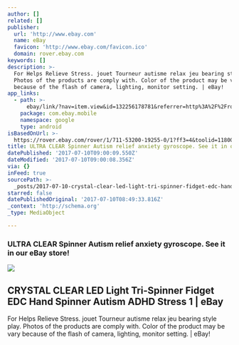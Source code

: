 ```yaml
---
author: []
related: []
publisher:
  url: 'http://www.ebay.com'
  name: eBay
  favicon: 'http://www.ebay.com/favicon.ico'
  domain: rover.ebay.com
keywords: []
description: >-
  For Helps Relieve Stress. jouet Tourneur autisme relax jeu bearing style play.
  Photos of the products are comply with. Color of the product may be vary
  because of the flash of camera, lighting, monitor setting. | eBay!
app_links:
  - path: >-
      ebay/link/?nav=item.view&id=132256178781&referrer=http%3A%2F%2Frover.ebay.com%2Froverns%2F1%2F711-13271-9788-0%3Fmpcl%3Dhttp%253A%252F%252Fwww.ebay.com%252Fitm%252FCRYSTAL-CLEAR-LED-Light-Tri-Spinner-Fidget-EDC-Hand-Spinner-Autism-ADHD-Stress-1-%252F132256178781
    package: com.ebay.mobile
    namespace: google
    type: android
isBasedOnUrl: >-
  https://rover.ebay.com/rover/1/711-53200-19255-0/1?ff3=4&toolid=11800&pub=5575272753&campid=5338042010&mpre=http%3A%2F%2Fwww.ebay.com%2Fitm%2FCRYSTAL-CLEAR-LED-Light-Tri-Spinner-Fidget-EDC-Hand-Spinner-Autism-ADHD-Stress-1%2F132256178781
title: ULTRA CLEAR Spinner Autism relief anxiety gyroscope. See it in our eBay store!
datePublished: '2017-07-10T09:00:09.550Z'
dateModified: '2017-07-10T09:00:08.356Z'
via: {}
inFeed: true
sourcePath: >-
  _posts/2017-07-10-crystal-clear-led-light-tri-spinner-fidget-edc-hand-spinner.md
starred: false
datePublishedOriginal: '2017-07-10T08:49:33.816Z'
_context: 'http://schema.org'
_type: MediaObject

---
```

### ULTRA CLEAR Spinner Autism relief anxiety gyroscope. See it in our eBay store!

<article style=""><img src="https://imgflo.herokuapp.com/graph/2b2431f8e7ba7b0/6d9a0f73bb9d9b0ea560d2746311fb47/noop.jpg?input=http%3A%2F%2Fi.ebayimg.com%2Fimages%2Fi%2F132256178781-0-1%2Fs-l1000.jpg" /><h1>CRYSTAL CLEAR LED Light Tri-Spinner Fidget EDC Hand Spinner Autism ADHD Stress 1 | eBay</h1><p>For Helps Relieve Stress. jouet Tourneur autisme relax jeu bearing style play. Photos of the products are comply with. Color of the product may be vary because of the flash of camera, lighting, monitor setting. | eBay!</p></article>
